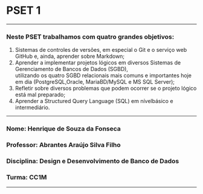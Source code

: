 # PSET 1
---
### Neste PSET trabalhamos com quatro grandes objetivos:
1. Sistemas de controles de versões, em especial o Git e o serviço web GitHub e, ainda, aprender sobre Markdown;
2. Aprender a implementar projetos lógicos em diversos Sistemas de Gerenciamento de Bancos de Dados (SGBD), 
<br>utilizando os quatro SGBD relacionais mais comuns e importantes hoje em dia (PostgreSQL,Oracle, MariaBD/MySQL e MS SQL Server);
3. Refletir sobre diversos problemas que podem ocorrer se o projeto lógico está mal preparado;
4. Aprender a Structured Query Language (SQL) em nívelbásico e intermediário.

---
### Nome: Henrique de Souza da Fonseca

### Professor: Abrantes Araújo Silva Filho

### Disciplina: Design e Desenvolvimento de Banco de Dados

### Turma: CC1M
---
